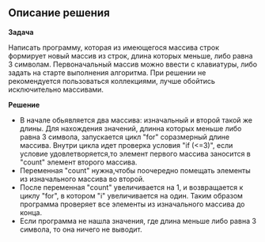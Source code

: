 **Описание решения**
--------------------

**Задача**

Написать программу, которая из имеющегося массива строк формирует новый массив из строк, длина которых меньше, либо равна 3 символам. Первоначальный массив можно ввести с клавиатуры, либо задать на старте выполнения алгоритма. При решении не рекомендуется пользоваться коллекциями, лучше обойтись исключительно массивами.

**Решение**

* В начале обьявляется два массива: изначальный и второй такой же длины.
Для нахождения значений, длинна которых меньше либо равна 3 символа, запускается цикл "for" соразмерный длине массива. Внутри цикла идет проверка условия "if (<=3)", если условие удовлетворяется,то элемент первого массива заносится в "count" элемент второго массива.
* Переменная "count" нужна,чтобы поочередно помещать элементы из изначального массива во второй.
* После переменная "count" увеличивается на 1, и возвращается к циклу "for", в котором "i" увеличивается на один. Таким образом программа проверяет все элементы из изначального массива до конца.
* Если программа не нашла значения, где длина меньше либо равна 3 символа, то она ничего не выводит.


